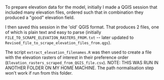 To prepare elevation data for the model, initially I made a QGIS session that included many elevation files, ordered such that in combination they produced a "good" elevation field. 

I then saved this session in the 'old' QGIS format. That produces 2 files, one of which is plain text and easy to parse (initially `FILE_TO_SCRAPE_ELEVATION_RASTERS_FROM.txt` -- later updated to `Revised_file_to_scrape_elevation_files_from.qgs`).

The script `extract_elevation_filenames.R` was then used to create a file with the elevation rasters of interest in their preference order (`Elevation_rasters_scraped_from_QGIS_file.csv`). NOTE: THIS WAS RUN IN ANOTHER FOLDER ON MY HOME MACHINE. The path normalisation step won't work if run from this folder.


